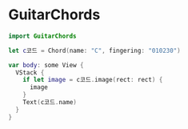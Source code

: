 # GuitarChords

```swift
import GuitarChords
```

```swift
let c코드 = Chord(name: "C", fingering: "010230")

var body: some View {
  VStack {
    if let image = c코드.image(rect: rect) {
      image
    }
    Text(c코드.name)
  }
}
```

